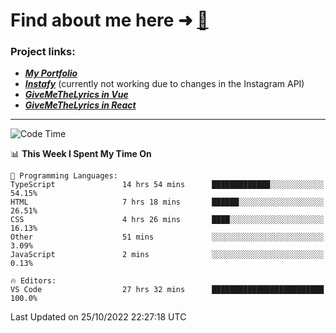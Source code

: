 # Find about me here ➜ [🧑](https://pauabella.dev)

### Project links:
- ***[My Portfolio](https://pauabella.dev)***
- ***[Instafy](https://instafy.me)*** (currently not working due to changes in the Instagram API)
- ***[GiveMeTheLyrics in Vue](https://lyrics.pauabella.dev)***
- ***[GiveMeTheLyrics in React](https://pauabella.dev/GiveMeTheLyrics)***

---
<!--START_SECTION:waka-->
![Code Time](http://img.shields.io/badge/Code%20Time-1%2C583%20hrs%2016%20mins-blue)

📊 **This Week I Spent My Time On** 

```text
💬 Programming Languages: 
TypeScript               14 hrs 54 mins      █████████████░░░░░░░░░░░░   54.15% 
HTML                     7 hrs 18 mins       ██████░░░░░░░░░░░░░░░░░░░   26.51% 
CSS                      4 hrs 26 mins       ████░░░░░░░░░░░░░░░░░░░░░   16.13% 
Other                    51 mins             ░░░░░░░░░░░░░░░░░░░░░░░░░   3.09% 
JavaScript               2 mins              ░░░░░░░░░░░░░░░░░░░░░░░░░   0.13%

🔥 Editors: 
VS Code                  27 hrs 32 mins      █████████████████████████   100.0%

```


 Last Updated on 25/10/2022 22:27:18 UTC
<!--END_SECTION:waka-->
